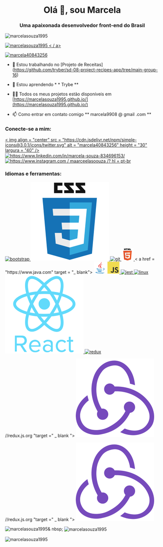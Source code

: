 <h1 align = "center"> Olá 👋, sou Marcela </h1>
<h3 align = "center"> Uma apaixonada desenvolvedor front-end do Brasil </h3>

<p align = "left"> <img src = "https://komarev.com/ghpvc/?username=marcelasouza1995&label=Profile%20views&color=0e75b6&style=flat" alt = "marcelasouza1995" /> </p>

<p align = "left"> <a href = "https : //github.com/ryo-ma/github-profile-trophy "> <img src =" https://github-profile-trophy.vercel.app/?username=marcelasouza1995 "alt =" marcelasouza1995 "/> < / a> </p>

<p align = "left"> <a href="https://twitter.com/marcela40843256" target="blank"> <img src = "https: //img.shields.io / twitter / follow / marcela40843256? logo = twitter & style = for-the-badge "alt =" marcela40843256 "/> </a> </p>

- 🔭 Estou trabalhando no [Projeto de Receitas] (https://github.com/tryber/sd-08-project-recipes-app/tree/main-group-16)

- 🌱 Estou aprendendo * * Trybe **

- 👨‍💻 Todos os meus projetos estão disponíveis em [https://marcelasouza1995.github.io/](https://marcelasouza1995.github.io/)

- 📫 Como entrar em contato comigo ** marcela9908 @ gmail .com **

<h3 align = "left"> Conecte-se a mim: </h3>
<p align = "left">
<a href="https://twitter.com/marcela40843256" target="blank"> < img align = "center" src = "https://cdn.jsdelivr.net/npm/simple-icons@3.0.1/icons/twitter.svg" alt = "marcela40843256" height = "30" largura = "40" /> </a>
<a href="https://linkedin.com/in/https://www.linkedin.com/in/marcela-souza-834696153/" target="blank"> <img align = "center" src = " https://cdn.jsdelivr.net/npm/simple-icons@3.0.1/icons/linkedin.svg "alt =" https://www.linkedin.com/in/marcela-souza-834696153/ "height = "30" width = "40" /> </a>
<a href = "https://instagram.com/https://www.instagram.com/maarceelasoouza/?hl=pt-br" target = "em branco "> <img align =" center "src =" https://cdn.jsdelivr.net/npm/simple-icons@3.0.1/icons/instagram.svg "alt =" https://www.instagram.com / maarceelasoouza /? hl = pt-br "height =" 30 "width =" 40 "/> </a>
</p>

<h3 align =" left "> Idiomas e ferramentas: </h3>
<p align = "left"> <a href="https://getbootstrap.com" target="_blank"> <img src = "https://raw.githubusercontent.com/devicons/devicon/master/icons/ bootstrap / bootstrap-plain-wordmark.svg "alt =" bootstrap "width =" 40 "height =" 40 "/> </a> <a href =" https://www.w3schools.com/css/ "target = "_ blank"> <img src = "https://raw.githubusercontent.com/devicons/devicon/master/icons/css3/css3-original-wordmark.svg" alt = "css3" largura = "40" altura = "40" /> </a> <a href="https://git-scm.com/" target="_blank"> <img src = "https://www.vectorlogo.zone/logos/git- scm / git-scm-icon.svg "alt = "git" width = "40" height = "40" /> </a> <a href="https://www.w3.org/html/" target="_blank"> <img src = " https://raw.githubusercontent.com/devicons/devicon/master/icons/html5/html5-original-wordmark.svg "alt =" html5 "width =" 40 "height =" 40 "/> </a> < a href = "https://www.java.com" target = "_ blank"> <img src = "https://raw.githubusercontent.com/devicons/devicon/master/icons/java/java-original.svg "alt =" java "width =" 40 "height =" 40 "/> </a> <a href =" https://developer.mozilla.org/en-US/docs/Web/JavaScript "target =" _blank "> <img src = "https://raw.githubusercontent.com/devicons/devicon/master/icons/javascript/javascript-original.svg" alt = "javascript" width = "40" height = "40" /> </ a > <a href="https://jestjs.io" target="_blank"> <img src = "https://www.vectorlogo.zone/logos/jestjsio/jestjsio-icon.svg" alt = "jest" width = "40" height = "40" /> </a> <a href="https://www.linux.org/" target="_blank"> <img src = "https: //raw.githubusercontent .com / devicons / devicon / master / icons / linux / linux-original.svg "alt =" linux "width =" 40 "height =" 40 "/> </a> <a href =" https: // reactjs .org / "target = "_ blank"> <img src = "https://raw.githubusercontent.com/devicons/devicon/master/icons/react/react-original-wordmark.svg" alt = "react" largura = "40" altura = "40" /> </a> <a href="https://redux.js.org" target="_blank"> <img src = "https://raw.githubusercontent.com/devicons/devicon/ master / icons / redux / redux-original.svg "alt =" redux "largura =" 40 "altura =" 40 "/> </a> </p>//redux.js.org "target =" _ blank "> <img src =" https://raw.githubusercontent.com/devicons/devicon/master/icons/redux/redux-original.svg "alt =" redux " largura = "40" altura = "40" /> </a> </p>//redux.js.org "target =" _ blank "> <img src =" https://raw.githubusercontent.com/devicons/devicon/master/icons/redux/redux-original.svg "alt =" redux " largura = "40" altura = "40" /> </a> </p>

<p> <img align = "left" src = "https://github-readme-stats.vercel.app/api/top-langs?username=marcelasouza1995&show_icons=true&locale=en&layout=compact" alt = "marcelasouza1995" /> </p>

<p> & nbsp; <img align = "center" src = "https://github-readme-stats.vercel.app/api?username=marcelasouza1995&show_icons=true&locale=en" alt = "marcelasouza1995" /> </p>

<p> <img align = "center" src = "https://github-readme-streak-stats.herokuapp.com/?user=marcelasouza1995&" alt = "marcelasouza1995" /> </p>
